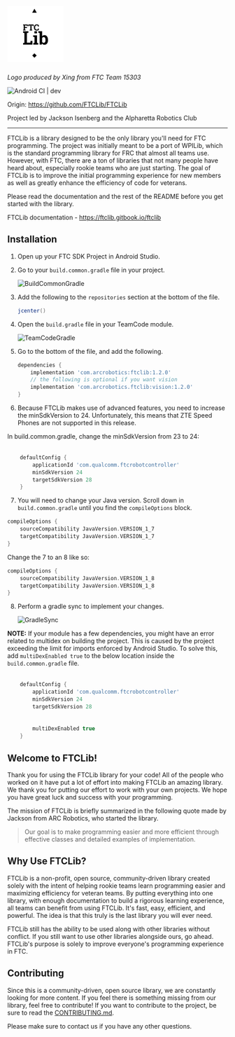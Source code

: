 <h1><img src='brand/logo/color/FTCLib.svg' height='128px' alt='FTCLib'></h1>

*Logo produced by Xing from FTC Team 15303*

![Android CI | dev](https://github.com/FTCLib/FTCLib/workflows/Android%20CI/badge.svg?branch=dev)

Origin: https://github.com/FTCLib/FTCLib

Project led by Jackson Isenberg and the Alpharetta Robotics Club

- - -

FTCLib is a library designed to be the only library you'll need for FTC programming. The project was initially meant to be a port of WPILib, which is the standard programming library for FRC that almost all teams use. However, with FTC, there are a ton of libraries that not many people have heard about, especially rookie teams who are just starting. The goal of FTCLib is to improve the initial programming experience for new members as well as greatly enhance the efficiency of code for veterans.

Please read the documentation and the rest of the README before you get started with the library.

FTCLib documentation - <https://ftclib.gitbook.io/ftclib>

## Installation

1. Open up your FTC SDK Project in Android Studio.

2. Go to your `build.common.gradle` file in your project.

    ![BuildCommonGradle](https://github.com/OpenFTC/EasyOpenCV/blob/master/doc/images/build-common-gradle.png)
    
3. Add the following to the `repositories` section at the bottom of the file.

   ```groovy
   jcenter()
   ```
    
4. Open the `build.gradle` file in your TeamCode module. 
    
    ![TeamCodeGradle](https://github.com/OpenFTC/EasyOpenCV/blob/master/doc/images/teamcode-gradle.png)
    
5. Go to the bottom of the file, and add the following.

    ```groovy
    dependencies {
        implementation 'com.arcrobotics:ftclib:1.2.0'
        // the following is optional if you want vision
        implementation 'com.arcrobotics.ftclib:vision:1.2.0'
    }
    ```
6. Because FTCLib makes use of advanced features, you need to increase the minSdkVersion to 24. Unfortunately, this means that ZTE Speed Phones are not supported in this release.

In build.common.gradle, change the minSdkVersion from 23 to 24:
```groovy

    defaultConfig {
        applicationId 'com.qualcomm.ftcrobotcontroller'
        minSdkVersion 24
        targetSdkVersion 28
    }
```
7. You will need to change your Java version. Scroll down in `build.common.gradle` until you find the `compileOptions` block.
```groovy
compileOptions {
    sourceCompatibility JavaVersion.VERSION_1_7
    targetCompatibility JavaVersion.VERSION_1_7
}
```
Change the 7 to an 8 like so:
```groovy
compileOptions {
    sourceCompatibility JavaVersion.VERSION_1_8
    targetCompatibility JavaVersion.VERSION_1_8
}
```
    
8. Perform a gradle sync to implement your changes.

    ![GradleSync](https://github.com/OpenFTC/EasyOpenCV/blob/master/doc/images/gradle-sync.png)


__NOTE:__ If your module has a few dependencies, you might have an error related to multidex on building the project.
This is caused by the project exceeding the limit for imports enforced by Android Studio. To solve this, 
add `multiDexEnabled true` to the below location inside the `build.common.gradle` file.

```groovy

    defaultConfig {
        applicationId 'com.qualcomm.ftcrobotcontroller'
        minSdkVersion 24
        targetSdkVersion 28


        multiDexEnabled true
    }
```

## Welcome to FTCLib!

Thank you for using the FTCLib library for your code! All of the people who worked on it have put a lot of effort into making FTCLib an amazing library. We thank you for putting our effort to work with your own projects. We hope you have great luck and success with your programming.

The mission of FTCLib is briefly summarized in the following quote made by Jackson from ARC Robotics, who started the library.


> Our goal is to make programming easier and more efficient through effective classes and detailed examples of implementation.

## Why Use FTCLib?

FTCLib is a non-profit, open source, community-driven library created solely with the intent of helping rookie teams learn programming easier and maximizing efficiency for veteran teams. By putting everything into one library, with enough documentation to build a rigorous learning experience, all teams can benefit from using FTCLib. It's fast, easy, efficient, and powerful. The idea is that this truly is the last library you will ever need.

FTCLib still has the ability to be used along with other libraries without conflict. If you still want to use other libraries alongside ours, go ahead. FTCLib's purpose is solely to improve everyone's programming experience in FTC.

## Contributing

Since this is a community-driven, open source library, we are constantly looking for more content. If you feel there is something missing from our library, feel free to contribute! If you want to contribute to the project, be sure to read the [CONTRIBUTING.md](.github/CONTRIBUTING.md).

Please make sure to contact us if you have any other questions.
